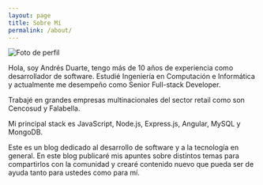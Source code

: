 ```yaml
---
layout: page
title: Sobre Mí
permalink: /about/
---
```


![Foto de perfil](/assets/12115895_circular_pequeña.png)

Hola, soy Andrés Duarte, tengo más de 10 años de experiencia como desarrollador de software. 
Estudié Ingeniería en Computación e Informática y actualmente me desempeño como Senior Full-stack Developer.

Trabajé en grandes empresas multinacionales del sector retail como son Cencosud y Falabella. 

Mi principal stack es JavaScript, Node.js, Express.js, Angular, MySQL y MongoDB.

Este es un blog dedicado al desarrollo de software y a la tecnología en general. En este blog publicaré mis apuntes sobre 
distintos temas para compartirlos con la comunidad y crearé contenido nuevo que pueda ser de ayuda tanto para 
ustedes como para mí.
